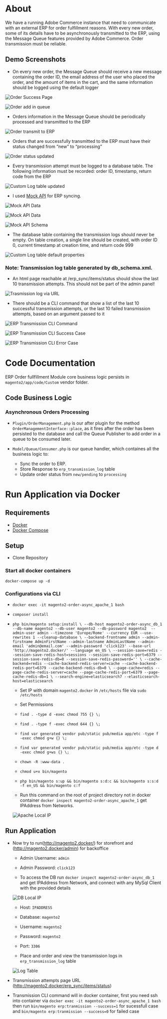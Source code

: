# About

We have a running Adobe Commerce instance that need to communicate with an external ERP for order fulfillment reasons. With every new order, some of its details have to be asynchronously transmitted to the ERP, using the Message Queue features provided by Adobe Commerce. Order transmission must be reliable.

## Demo Screenshots
- On every new order, the Message Queue should receive a new message containing the order ID, the email address of the user who placed the order, and the amount of items in the cart, and the same information should be logged using the default logger

![Order Success Page](/readme-media/order-success.jpeg "Order Success Page")

![Order add in queue](/readme-media/order-add-in-queue-for-erp-sync.jpeg "Order add in queue")

- Orders information in the Message Queue should be periodically processed and transmitted to the ERP

![Order transmit to ERP](/readme-media/order-transmit-to-erp.jpeg "Order transmit to ERP")

- Orders that are successfully transmitted to the ERP must have their status changed from “new” to “processing”

![Order status updated](/readme-media/order-status-also-updated.jpeg "Order status updated")

- Every transmission attempt must be logged to a database table. The following information must be recorded: order ID, timestamp, return code from the ERP

![Custom Log table updated](/readme-media/on-transmit-log-table-update.jpeg "Custom Log table updated")

- I used [Mock API](https://mockapi.io/) for ERP syncing.

![Mock API Data](/readme-media/Erp-Mock-API.jpeg "Mock API Data")

![Mock API Data](/readme-media/mock-api-synced-data.jpeg "Mock API Data")

![Mock API Schema](/readme-media/mock-api-schema.jpeg "Mock API Schema")

- The database table containing the transmission logs should never be empty. On table creation, a single line should be created, with order ID 0, current timestamp at creation time, and return code 999

![Custom Log table default properties](/readme-media/transmission-table-properties.jpeg "Custom Log table default properties")

### Note: Transmission log table generated by db_schema.xml.

- An html page reachable at /erp_sync/items/status should show the last 10 transmission attempts. This should not be part of the admin panel!

![Trasmission log via URL](/readme-media/get-transmission-via-url.jpeg "Trasmission log via URL")

- There should be a CLI command that show a list of the last 10 successful transmission attempts, or the last 10 failed transmission attempts, based on an argument passed to it

![ERP Transmission CLI Command](/readme-media/cli-command-registered.jpeg "ERP Transmission CLI Command")

![ERP Transmission CLI Success Case](/readme-media/get-transmission-via-cli-success-case.jpeg "ERP Transmission CLI Success Case")

![ERP Transmission CLI Error Case](/readme-media/get-transmission-via-cli-error-case.jpeg "ERP Transmission CLI Error Case")

# Code Documentation

ERP Order fullfillment Module core business logic persists in `magento2/app/code/Custom` vendor folder.

## Code Business Logic

### Asynchronous Orders Processing
- `Plugin/OrderManagement.php` is our after plugin for the method `OrderManagementInterface::place`, as it fires after the order has been persisted to the database and call the Queue Publisher to add order in a queue to be consumed later.

- `Model/Queue/Consumer.php` is our queue handler, which containes all the business logic to: 
  - Sync the order to ERP.
  - Store Response to `erp_transmission_log` table
  - Update order status from `new/pending` to `processing`


# Run Application via Docker 

## Requirements
- [Docker](https://docs.docker.com/install)
- [Docker Compose](https://docs.docker.com/compose/install)

## Setup
- Clone Repository

### Start all docker containers

`docker-compose up -d`

### Configurations via CLI
- `docker exec -it magento2-order-async_apache_1 bash`

- `composer install`

- `php bin/magento setup:install \
  --db-host magento2-order-async_db_1 --db-name magento2 --db-user magento2 --db-password magento2  --admin-user admin --timezone 'Europe/Rome' --currency EUR --use-rewrites 1 --cleanup-database \
  --backend-frontname admin --admin-firstname AdminFirstName --admin-lastname AdminLastName --admin-email 'admin@email.com' --admin-password 'click123' --base-url 'http://magento2.docker/' --language en_US \
  --session-save=redis --session-save-redis-host=sessions --session-save-redis-port=6379 --session-save-redis-db=0 --session-save-redis-password='' \
  --cache-backend=redis --cache-backend-redis-server=cache --cache-backend-redis-port=6379 --cache-backend-redis-db=0 \
  --page-cache=redis --page-cache-redis-server=cache --page-cache-redis-port=6379 --page-cache-redis-db=1 \
  --search-engine=elasticsearch7 --elasticsearch-host=elasticsearch`

   - Set IP with domain `magento2.docker` in `/etc/hosts` file via `sudo /etc/hosts`

   - Set Permissions 
    - `find . -type d -exec chmod 755 {} \;`
    - `find . -type f -exec chmod 644 {} \;`
    - `find var generated vendor pub/static pub/media app/etc -type f -exec chmod g+w {} \;`
    - `find var generated vendor pub/static pub/media app/etc -type d -exec chmod g+ws {} \;`
    - `chown -R :www-data .` 
    - `chmod u+x bin/magento`
   
    - `php bin/magento s:up && bin/magento s:d:c && bin/magento s:s:d -f en_US && bin/magento c:f`

   - Run this command on the root of project directory not in docker container `docker inspect magento2-order-async_apache_1` get IPAddress from Networks.

   ![Apache Local IP](/readme-media/apache-network-ip.jpeg "Apache Local IP")

## Run Application
   
- Now try to run(http://magento2.docker/) for storefront and (http://magento2.docker/admin) for backoffice
   - Admin Username: `admin`
   - Admin Password: `click123`

   - To access the DB run `docker inspect magento2-order-async_db_1` and get IPAddress from Network, and connect with any MySql Client with the provided details
   
   ![DB Local IP](/readme-media/db-local-ip.jpeg "DB Local IP")
   - Host: `IPADDRESS`
   - Database: `magento2`
   - Username: `magento2`
   - Password: `magento2`
   - Port: `3306`

   - Place and order and view the transmission logs in `erp_transmission_log` table

    ![Log Table](/readme-media/transmission-log-table.jpeg "Log Table")
- Transmission attempts page URL (http://magento2.docker/erp_sync/items/status)

- Transmission CLI command will in docker container, first you need ssh into container via `docker exec -it magento2-order-async_apache_1 bash` then run `bin/magento erp:tranmission --success=1` for sucessfull case and `bin/magento erp:tranmission --success=0` for failed case 



  

